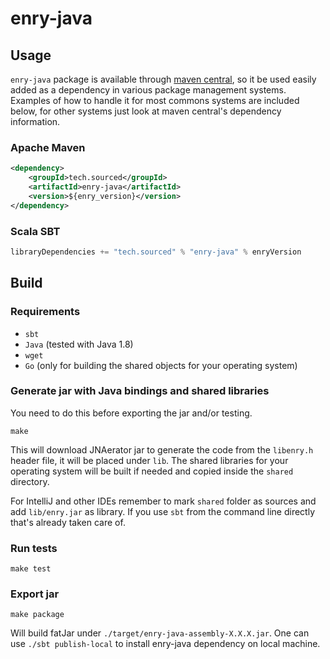 # enry-java

## Usage

`enry-java` package is available through [maven central](http://search.maven.org/#search%7Cga%7C1%7Ca%3A%22enry-java%22),
so it be used easily added as a dependency in various package management systems.
Examples of how to handle it for most commons systems are included below,
for other systems just look at maven central's dependency information.

### Apache Maven

```xml
<dependency>
    <groupId>tech.sourced</groupId>
    <artifactId>enry-java</artifactId>
    <version>${enry_version}</version>
</dependency>
```

### Scala SBT

```scala
libraryDependencies += "tech.sourced" % "enry-java" % enryVersion
```

## Build

### Requirements

* `sbt`
* `Java` (tested with Java 1.8)
* `wget`
* `Go` (only for building the shared objects for your operating system)

### Generate jar with Java bindings and shared libraries

You need to do this before exporting the jar and/or testing.

```
make
```

This will download JNAerator jar to generate the code from the `libenry.h` header file, it will be placed under `lib`.
The shared libraries for your operating system will be built if needed and copied inside the `shared` directory.

For IntelliJ and other IDEs remember to mark `shared` folder as sources and add `lib/enry.jar` as library. If you use `sbt` from the command line directly that's already taken care of.

### Run tests

```
make test
```

### Export jar

```
make package
```

Will build fatJar under `./target/enry-java-assembly-X.X.X.jar`.
One can use `./sbt publish-local` to install enry-java dependency on local machine.
